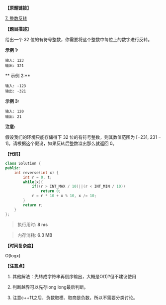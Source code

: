 **【原题链接】**

[7. 整数反转](https://leetcode-cn.com/problems/reverse-integer/)

**【题目描述】**

给出一个 32 位的有符号整数，你需要将这个整数中每位上的数字进行反转。

**示例 1:**

```text
输入: 123
输出: 321
```

** 示例 2:**

```text
输入: -123
输出: -321
```

**示例 3:**

```text
输入: 120
输出: 21
```

**注意:**

假设我们的环境只能存储得下 32 位的有符号整数，则其数值范围为 [−231,  231 − 1]。请根据这个假设，如果反转后整数溢出那么就返回 0。

**【代码】**

```cpp
class Solution {
public:
    int reverse(int x) {
        int r = 0, t;
        while(x){
            if((r > INT_MAX / 10)||(r < INT_MIN / 10))
                return 0;
            r = r * 10 + x % 10, x /= 10;
        }
        return r;
    }
};
```

> 执行用时: **8 ms**

> 内存消耗: **6.3 MB**

**【时间复杂度】**

O(logx) 

**【注意点】**

1. 其他解法：先转成字符串再倒序输出，大概是O(1)?但不建议使用

1. 判断越界可以先存long long最后判断。

1. 注意c++11之后，负数取模、取商是负数，所以不需要分类讨论。

